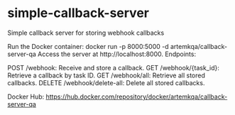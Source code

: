 # simple-callback-server
Simple callback server for storing webhook callbacks

Run the Docker container: docker run -p 8000:5000 -d artemkqa/callback-server-qa Access the server at http://localhost:8000. Endpoints:

POST /webhook: Receive and store a callback. GET /webhook/{task_id}: Retrieve a callback by task ID. GET /webhook/all: Retrieve all stored callbacks. DELETE /webhook/delete-all: Delete all stored callbacks.

Docker Hub: https://hub.docker.com/repository/docker/artemkqa/callback-server-qa
